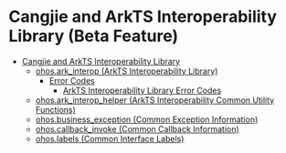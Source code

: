# Cangjie and ArkTS Interoperability Library (Beta Feature)

- [Cangjie and ArkTS Interoperability Library]()
    - [ohos.ark_interop (ArkTS Interoperability Library)](cj-apis-ark_interop.md)
        - [Error Codes]()
            - [ArkTS Interoperability Library Error Codes](cj-errorcode-ark_interop.md)
    - [ohos.ark_interop_helper (ArkTS Interoperability Common Utility Functions)](cj-apis-ark_interop_helper.md)
    - [ohos.business_exception (Common Exception Information)](cj-api-business_exception.md)
    - [ohos.callback_invoke (Common Callback Information)](cj-api-callback_invoke.md)
    - [ohos.labels (Common Interface Labels)](cj-api-labels.md)